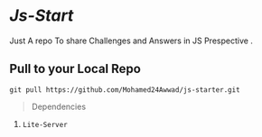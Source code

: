 _Js-Start_ 
============
Just A repo To share Challenges and Answers in JS Prespective .

Pull to your Local Repo 
-----------------------
```
git pull https://github.com/Mohamed24Awwad/js-starter.git 

```


>Dependencies

1) `Lite-Server`
